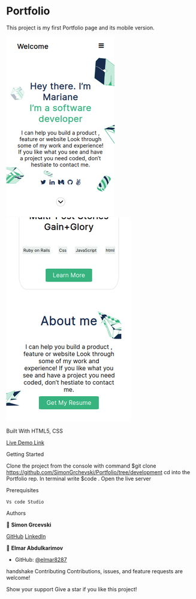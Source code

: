 # Portfolio

This project is my first Portfolio page and its mobile version.

![Screenshot](./ScreenShot1.png)\
![Screenshot](./ScreenShot2.png)

Built With HTML5, CSS

[Live Demo Link]( https://simongrchevski.github.io/Portfolio/ )

Getting Started

Clone the project from the console with command $git clone https://github.com/SimonGrchevski/Portfolio/tree/development
cd into the Portfolio rep.
In terminal write $code .
Open the live server

Prerequisites

    Vs code Studio
    
Authors

:bust_in_silhouette: **Simon Grcevski**

[GitHub]( https://github.com/SimonGrchevski )
[LinkedIn]( https://www.linkedin.com/in/simon-grchevski-682935209/ )

:bust_in_silhouette: **Elmar Abdulkarimov**

- GitHub: [@elmar8287](https://github.com/elmar8287)


handshake Contributing Contributions, issues, and feature requests are welcome!

Show your support Give a star if you like this project!
